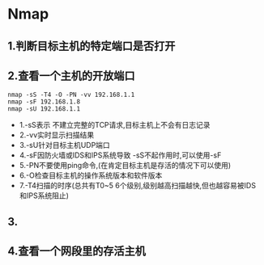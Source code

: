 # Nmap

## 1.判断目标主机的特定端口是否打开

## 2.查看一个主机的开放端口
```shell
nmap -sS -T4 -O -PN -vv 192.168.1.1
nmap -sF 192.168.1.8
nmap -sU 192.168.1.1
```
- 1.-sS表示 不建立完整的TCP请求,目标主机上不会有日志记录
- 2.-vv实时显示扫描结果
- 3.-sU针对目标主机UDP端口
- 4.-sF因防火墙或IDS和IPS系统导致 -sS不起作用时,可以使用-sF
- 5.-PN不要使用ping命令,(在肯定目标主机是存活的情况下可以使用)
- 6.-O检查目标主机的操作系统版本和软件版本
- 7.-T4扫描的时序(总共有T0~5 6个级别,级别越高扫描越快,但也越容易被IDS和IPS系统阻止)

## 3.

## 4.查看一个网段里的存活主机
